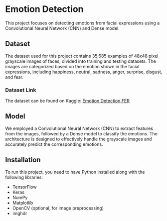 # Emotion Detection
This project focuses on detecting emotions from facial expressions using a Convolutional Neural Network (CNN) and Dense model.

## Dataset
The dataset used for this project contains 35,685 examples of 48x48 pixel grayscale images of faces, divided into training and testing datasets. 
The images are categorized based on the emotion shown in the facial expressions, including happiness, neutral, sadness, anger, surprise, disgust, and fear.

### Dataset Link
The dataset can be found on Kaggle: [Emotion Detection FER](https://www.kaggle.com/datasets/ananthu017/emotion-detection-fer)

## Model
We employed a Convolutional Neural Network (CNN) to extract features from the images, followed by a Dense model to classify the emotions. 
The architecture is designed to effectively handle the grayscale images and accurately predict the corresponding emotions.

## Installation
To run this project, you need to have Python installed along with the following libraries:
- TensorFlow
- Keras
- NumPy
- Matplotlib
- OpenCV (optional, for image preprocessing)
- imghdr
